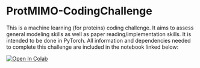 # ProtMIMO-CodingChallenge

This is a machine learning (for proteins) coding challenge.  It aims to assess general modeling skills as well as paper reading/implementation skills. It is intended to be done in PyTorch. All information and dependencies needed to complete this challenge are included in the notebook linked below:

[![Open In Colab](https://colab.research.google.com/assets/colab-badge.svg)](https://colab.research.google.com/github/jacobastern/ProtMIMOChallenge.ipynb)